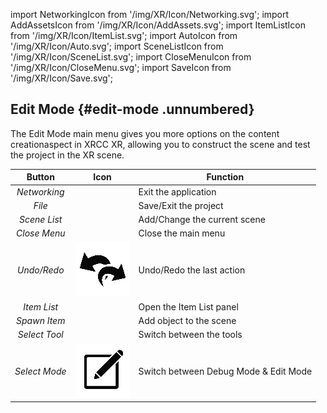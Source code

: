 import NetworkingIcon from '/img/XR/Icon/Networking.svg';
import AddAssetsIcon from '/img/XR/Icon/AddAssets.svg';
import ItemListIcon from '/img/XR/Icon/ItemList.svg';
import AutoIcon from '/img/XR/Icon/Auto.svg';
import SceneListIcon from '/img/XR/Icon/SceneList.svg';
import CloseMenuIcon from '/img/XR/Icon/CloseMenu.svg';
import SaveIcon from '/img/XR/Icon/Save.svg';

## Edit Mode {#edit-mode .unnumbered}

The Edit Mode main menu gives you more options on the content creationaspect in XRCC XR, allowing you to construct the scene and test the
project in the XR scene.


| Button         | Icon                               | Function                              |
|:--------------:|:----------------------------------:|---------------------------------------|
| *Networking*   | <NetworkingIcon className="XRCCIconXRMode"/> | Exit the application                  |
| *File*         | <SaveIcon className="XRCCIconXRMode"/> | Save/Exit the project                 |
| *Scene List*   | <SceneListIcon className="XRCCIconXRMode"/> | Add/Change the current scene          |
| *Close Menu*   | <CloseMenuIcon className="XRCCIconXRMode"/> | Close the main menu                   |
| *Undo/Redo*    | ![](/img/media2/media/image19.png) | Undo/Redo the last action             |
| *Item List*    | <ItemListIcon className="XRCCIconXRMode"/> | Open the Item List panel              |
| *Spawn Item*   | <AddAssetsIcon className="XRCCIconXRMode"/>  | Add object to the scene               |
| *Select Tool*  | <AutoIcon className="XRCCIconXRMode"/> | Switch between the tools              |
| *Select Mode*  | ![](/img/media2/media/image23.png) | Switch between Debug Mode & Edit Mode |